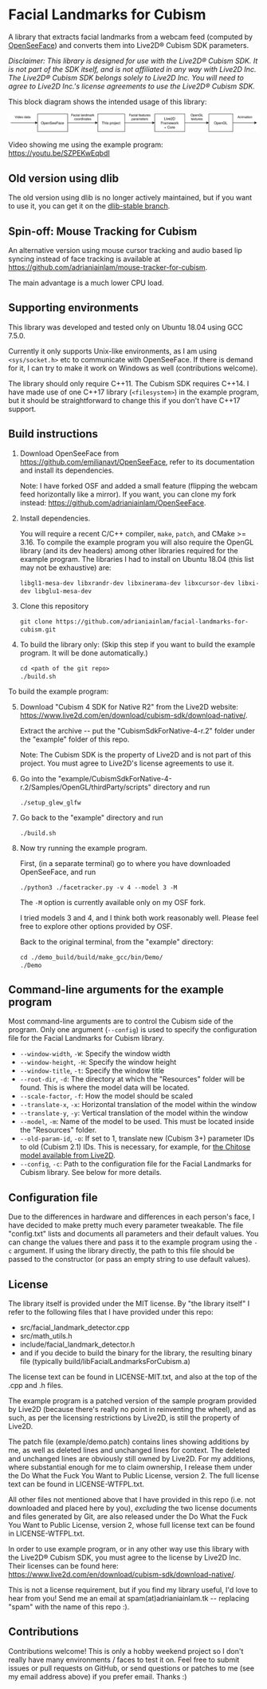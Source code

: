 # Facial Landmarks for Cubism

A library that extracts facial landmarks from a webcam feed (computed by [OpenSeeFace](https://github.com/emilianavt/OpenSeeFace)) and converts them
into Live2D® Cubism SDK parameters.

*Disclaimer: This library is designed for use with the Live2D® Cubism SDK.
It is not part of the SDK itself, and is not affiliated in any way with Live2D
Inc. The Live2D® Cubism SDK belongs solely to Live2D Inc. You will need to
agree to Live2D Inc.'s license agreements to use the Live2D® Cubism SDK.*

This block diagram shows the intended usage of this library:

![Block diagram showing interaction of this library with other components](block_diagram.png)

Video showing me using the example program:
<https://youtu.be/SZPEKwEqbdI>

## Old version using dlib
The old version using dlib is no longer actively maintained, but if
you want to use it, you can get it on the [dlib-stable branch](https://github.com/adrianiainlam/facial-landmarks-for-cubism/tree/dlib-stable).

## Spin-off: Mouse Tracking for Cubism

An alternative version using mouse cursor tracking and audio based lip
syncing instead of face tracking is available at
<https://github.com/adrianiainlam/mouse-tracker-for-cubism>.

The main advantage is a much lower CPU load.

## Supporting environments

This library was developed and tested only on Ubuntu 18.04 using GCC 7.5.0.

Currently it only supports Unix-like environments, as I am using
`<sys/socket.h>` etc to communicate with OpenSeeFace. If there is demand
for it, I can try to make it work on Windows as well (contributions
welcome).

The library should only require C++11. The Cubism
SDK requires C++14. I have made use of one C++17 library (`<filesystem>`)
in the example program, but it should be straightforward to change this
if you don't have C++17 support.

## Build instructions

1. Download OpenSeeFace from <https://github.com/emilianavt/OpenSeeFace>,
   refer to its documentation and install its dependencies.

   Note: I have forked OSF and added a small feature (flipping the webcam
   feed horizontally like a mirror). If you want, you can clone my fork
   instead: <https://github.com/adrianiainlam/OpenSeeFace>.

2. Install dependencies.

   You will require a recent C/C++ compiler, `make`, `patch`, and CMake >= 3.16. To compile the example
   program you will also require the OpenGL library (and its dev headers)
   among other libraries required for the example program. The libraries I
   had to install on Ubuntu 18.04 (this list may not be exhaustive) are:

       libgl1-mesa-dev libxrandr-dev libxinerama-dev libxcursor-dev libxi-dev libglu1-mesa-dev

3. Clone this repository

       git clone https://github.com/adrianiainlam/facial-landmarks-for-cubism.git

4. To build the library only: (Skip this step if you want to build the example
   program. It will be done automatically.)

       cd <path of the git repo>
       ./build.sh

To build the example program:

5. Download "Cubism 4 SDK for Native R2" from the Live2D website:
   <https://www.live2d.com/en/download/cubism-sdk/download-native/>.

   Extract the archive -- put the "CubismSdkForNative-4-r.2" folder under
   the "example" folder of this repo.

   Note: The Cubism SDK is the property of Live2D and is not part of this
   project. You must agree to Live2D's license agreements to use it.

6. Go into the
   "example/CubismSdkForNative-4-r.2/Samples/OpenGL/thirdParty/scripts"
   directory and run

       ./setup_glew_glfw

7. Go back to the "example" directory and run

       ./build.sh

8. Now try running the example program.

   First, (in a separate terminal) go to where you have downloaded
   OpenSeeFace, and run

       ./python3 ./facetracker.py -v 4 --model 3 -M

   The `-M` option is currently available only on my OSF fork.

   I tried models 3 and 4, and I think both work reasonably well.
   Please feel free to explore other options provided by OSF.

   Back to the original terminal, from the "example" directory:

       cd ./demo_build/build/make_gcc/bin/Demo/
       ./Demo


## Command-line arguments for the example program

Most command-line arguments are to control the Cubism side of the program.
Only one argument (`--config`) is used to specify the configuration file
for the Facial Landmarks for Cubism library.

 * `--window-width`, `-W`: Specify the window width
 * `--window-height`, `-H`: Specify the window height
 * `--window-title`, `-t`: Specify the window title
 * `--root-dir`, `-d`: The directory at which the "Resources" folder will
   be found. This is where the model data will be located.
 * `--scale-factor`, `-f`: How the model should be scaled
 * `--translate-x`, `-x`: Horizontal translation of the model within the
   window
 * `--translate-y`, `-y`: Vertical translation of the model within the window
 * `--model`, `-m`: Name of the model to be used. This must be located inside
   the "Resources" folder.
 * `--old-param-id`, `-o`: If set to 1, translate new (Cubism 3+) parameter
   IDs to old (Cubism 2.1) IDs. This is necessary, for example, for
   [the Chitose model available from Live2D](https://www.live2d.com/en/download/sample-data/).
 * `--config`, `-c`: Path to the configuration file for the Facial Landmarks
   for Cubism library. See below for more details.


## Configuration file

Due to the differences in hardware and differences in each person's face,
I have decided to make pretty much every parameter tweakable. The file
"config.txt" lists and documents all parameters and their default values.
You can change the values there and pass it to the example program using
the `-c` argument. If using the library directly, the path to this file
should be passed to the constructor (or pass an empty string to use
default values).

## License

The library itself is provided under the MIT license. By "the library itself"
I refer to the following files that I have provided under this repo:

 * src/facial_landmark_detector.cpp
 * src/math_utils.h
 * include/facial_landmark_detector.h
 * and if you decide to build the binary for the library, the resulting
   binary file (typically build/libFacialLandmarksForCubism.a)

The license text can be found in LICENSE-MIT.txt, and also at the top of
the .cpp and .h files.

The example program is a patched version of the sample program provided
by Live2D (because there's really no point in reinventing the wheel),
and as such, as per the licensing restrictions by Live2D, is still the
property of Live2D.

The patch file (example/demo.patch) contains lines showing additions by
me, as well as deleted lines and unchanged lines for context. The deleted
and unchanged lines are obviously still owned by Live2D. For my additions,
where substantial enough for me to claim ownership, I release them under
the Do What the Fuck You Want to Public License, version 2. The full license
text can be found in LICENSE-WTFPL.txt.

All other files not mentioned above that I have provided in this repo
(i.e. not downloaded and placed here by you), *excluding* the two license
documents and files generated by Git, are also released under the Do What
the Fuck You Want to Public License, version 2, whose full license text
can be found in LICENSE-WTFPL.txt.

In order to use example program, or in any other way use this library
with the Live2D® Cubism SDK, you must agree to the license by Live2D Inc.
Their licenses can be found here:
<https://www.live2d.com/en/download/cubism-sdk/download-native/>.

This is not a license requirement, but if you find my library useful,
I'd love to hear from you! Send me an email at spam(at)adrianiainlam.tk --
replacing "spam" with the name of this repo :).

## Contributions

Contributions welcome! This is only a hobby weekend project so I don't
really have many environments / faces to test it on. Feel free to submit
issues or pull requests on GitHub, or send questions or patches to me
(see my email address above) if you prefer email. Thanks :)

